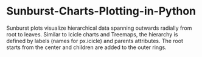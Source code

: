 # Sunburst-Charts-Plotting-in-Python
Sunburst plots visualize hierarchical data spanning outwards radially from root to leaves. Similar to Icicle charts and Treemaps, the hierarchy is defined by labels (names for px.icicle) and parents attributes. The root starts from the center and children are added to the outer rings.
